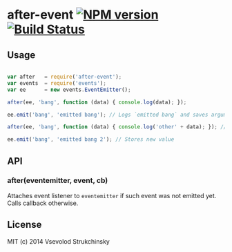 # after-event [![NPM version][npm-image]][npm-url] [![Build Status][travis-image]][travis-url]

## Usage

```js

var after   = require('after-event');
var events  = require('events');
var ee      = new events.EventEmitter();

after(ee, 'bang', function (data) { console.log(data); });

ee.emit('bang', 'emitted bang'); // Logs `emitted bang` and saves arguments to proceeding calls

after(ee, 'bang', function (data) { console.log('other' + data); }); // Logs `other emitted bang` without emit called

ee.emit('bang', 'emitted bang 2'); // Stores new value
```

## API

### after(eventemitter, event, cb)

Attaches event listener to `eventemitter` if such event was not emitted yet. Calls callback otherwise.

## License

MIT (c) 2014 Vsevolod Strukchinsky

[npm-url]: https://npmjs.org/package/after-event
[npm-image]: https://badge.fury.io/js/after-event.png

[travis-url]: http://travis-ci.org/floatdrop/after-event
[travis-image]: https://travis-ci.org/floatdrop/after-event.png?branch=master
